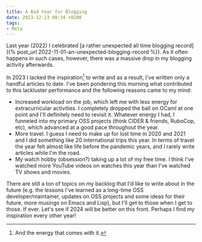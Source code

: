 ```yaml
---
title: A Bad Year for Blogging
date: 2023-12-23 08:34 +0200
tags:
- Meta
---
```


Last year (2022) I celebrated [a rather unexpected all time blogging record]({% post_url 2022-11-01-an-unexpected-blogging-record %}). As it often happens in such cases, however, there was a massive drop in my blogging activity afterwards.

In 2023 I lacked the inspiration[^1] to write and as a result, I've written only a handful articles to date. I've been pondering this morning what contributed to this lackluster performance and the following reasons came to my mind:

- Increased workload on the job, which left me with less energy for extracurricular activities. I completely dropped the ball on OCaml at one point and I'll definitely need to revisit it. Whatever energy I had, I funneled into my primary OSS projects (think CIDER & friends, RuboCop, etc), which advanced at a good pace throughout the year.
- More travel. I guess I need to make up for lost time in 2020 and 2021 and I did something like 20 international trips this year. In terms of travel the year felt almost like life before the pandemic years, and I rarely write articles while I'm the road.
- My watch hobby (obsession?) taking up a lot of my free time. I think I've watched more YouTube videos on watches this year than I've watched TV shows and movies.

There are still a ton of topics on my backlog that I'd like to write about in
the future (e.g. the lessons I've learned as a long-time OSS
developer/maintainer, updates on OSS projects and some ideas for their future,
more musings on Emacs and Lisp), but I'll get to those when I get to those. If
ever. Let's see if 2024 will be better on this front. Perhaps I find my
inspiration every other year!

[^1]: And the energy that comes with it.
